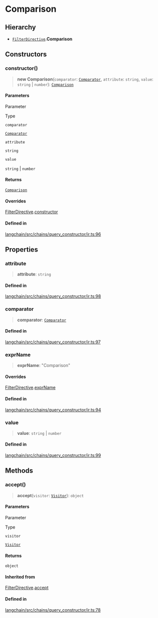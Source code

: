 Comparison
==========

Hierarchy[](#hierarchy "Direct link to Hierarchy")
---------------------------------------------------

*   [`FilterDirective`](/docs/api/chains_query_constructor_ir/classes/FilterDirective).**Comparison**

Constructors[](#constructors "Direct link to Constructors")
------------------------------------------------------------

### constructor()[](#constructor "Direct link to constructor()")

> **new Comparison**(`comparator`: [`Comparator`](/docs/api/chains_query_constructor_ir/types/Comparator), `attribute`: `string`, `value`: `string` | `number`): [`Comparison`](/docs/api/chains_query_constructor_ir/classes/Comparison)

#### Parameters[](#parameters "Direct link to Parameters")

Parameter

Type

`comparator`

[`Comparator`](/docs/api/chains_query_constructor_ir/types/Comparator)

`attribute`

`string`

`value`

`string` | `number`

#### Returns[](#returns "Direct link to Returns")

[`Comparison`](/docs/api/chains_query_constructor_ir/classes/Comparison)

#### Overrides[](#overrides "Direct link to Overrides")

[FilterDirective](/docs/api/chains_query_constructor_ir/classes/FilterDirective).[constructor](/docs/api/chains_query_constructor_ir/classes/FilterDirective#constructor)

#### Defined in[](#defined-in "Direct link to Defined in")

[langchain/src/chains/query\_constructor/ir.ts:96](https://github.com/hwchase17/langchainjs/blob/1c1274d/langchain/src/chains/query_constructor/ir.ts#L96)

Properties[](#properties "Direct link to Properties")
------------------------------------------------------

### attribute[](#attribute "Direct link to attribute")

> **attribute**: `string`

#### Defined in[](#defined-in-1 "Direct link to Defined in")

[langchain/src/chains/query\_constructor/ir.ts:98](https://github.com/hwchase17/langchainjs/blob/1c1274d/langchain/src/chains/query_constructor/ir.ts#L98)

### comparator[](#comparator "Direct link to comparator")

> **comparator**: [`Comparator`](/docs/api/chains_query_constructor_ir/types/Comparator)

#### Defined in[](#defined-in-2 "Direct link to Defined in")

[langchain/src/chains/query\_constructor/ir.ts:97](https://github.com/hwchase17/langchainjs/blob/1c1274d/langchain/src/chains/query_constructor/ir.ts#L97)

### exprName[](#exprname "Direct link to exprName")

> **exprName**: "Comparison"

#### Overrides[](#overrides-1 "Direct link to Overrides")

[FilterDirective](/docs/api/chains_query_constructor_ir/classes/FilterDirective).[exprName](/docs/api/chains_query_constructor_ir/classes/FilterDirective#exprname)

#### Defined in[](#defined-in-3 "Direct link to Defined in")

[langchain/src/chains/query\_constructor/ir.ts:94](https://github.com/hwchase17/langchainjs/blob/1c1274d/langchain/src/chains/query_constructor/ir.ts#L94)

### value[](#value "Direct link to value")

> **value**: `string` | `number`

#### Defined in[](#defined-in-4 "Direct link to Defined in")

[langchain/src/chains/query\_constructor/ir.ts:99](https://github.com/hwchase17/langchainjs/blob/1c1274d/langchain/src/chains/query_constructor/ir.ts#L99)

Methods[](#methods "Direct link to Methods")
---------------------------------------------

### accept()[](#accept "Direct link to accept()")

> **accept**(`visitor`: [`Visitor`](/docs/api/chains_query_constructor_ir/classes/Visitor)): `object`

#### Parameters[](#parameters-1 "Direct link to Parameters")

Parameter

Type

`visitor`

[`Visitor`](/docs/api/chains_query_constructor_ir/classes/Visitor)

#### Returns[](#returns-1 "Direct link to Returns")

`object`

#### Inherited from[](#inherited-from "Direct link to Inherited from")

[FilterDirective](/docs/api/chains_query_constructor_ir/classes/FilterDirective).[accept](/docs/api/chains_query_constructor_ir/classes/FilterDirective#accept)

#### Defined in[](#defined-in-5 "Direct link to Defined in")

[langchain/src/chains/query\_constructor/ir.ts:78](https://github.com/hwchase17/langchainjs/blob/1c1274d/langchain/src/chains/query_constructor/ir.ts#L78)